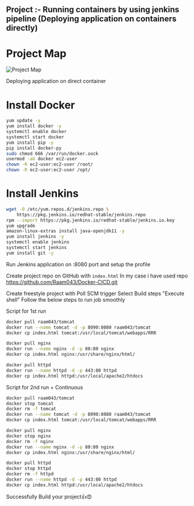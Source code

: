 ## Project :- Running containers by using jenkins pipeline (Deploying application on containers directly)

# Project Map
![Project Map](https://user-images.githubusercontent.com/111989928/198704452-61a88f68-ad64-4d0e-8eda-5b3a47fd09cc.png)







Deploying application on direct container

# Install Docker
```sh
yum update -y
yum install docker -y
systemctl enable docker
systemctl start docker
yum install pip -y
pip install docker-py
sudo chmod 666 /var/run/docker.sock
usermod -aG docker ec2-user
chown -R ec2-user:ec2-user /root/
chown -R ec2-user:ec2-user /opt/
```

# Install Jenkins
```sh
wget -O /etc/yum.repos.d/jenkins.repo \
    https://pkg.jenkins.io/redhat-stable/jenkins.repo
rpm --import https://pkg.jenkins.io/redhat-stable/jenkins.io.key
yum upgrade
amazon-linux-extras install java-openjdk11 -y
yum install jenkins -y
systemctl enable jenkins
systemctl start jenkins
yum install git -y
```

Run Jenkins application on :8080 port and setup the profile

Create project repo on GitHub with `index.html`
In my case i have used repo https://github.com/Raam043/Docker-CICD.git

Create freestyle project with Poll SCM trigger
Select Build steps "Execute shell"
Follow the below steps to run job smoothly

Script for 1st run
```sh
docker pull raam043/tomcat
docker run --name tomcat -d -p 8090:8080 raam043/tomcat
docker cp index.html tomcat:/usr/local/tomcat/webapps/RRR

docker pull nginx
docker run --name nginx -d -p 80:80 nginx
docker cp index.html nginx:/usr/share/nginx/html/

docker pull httpd
docker run --name httpd -d -p 443:80 httpd
docker cp index.html httpd:/usr/local/apache2/htdocs
```

Script for 2nd run + Continuous 
```sh
docker pull raam043/tomcat
docker stop tomcat
docker rm -f tomcat
docker run --name tomcat -d -p 8090:8080 raam043/tomcat
docker cp index.html tomcat:/usr/local/tomcat/webapps/RRR

docker pull nginx
docker stop nginx
docker rm -f nginx
docker run --name nginx -d -p 80:80 nginx
docker cp index.html nginx:/usr/share/nginx/html/

docker pull httpd
docker stop httpd
docker rm -f httpd
docker run --name httpd -d -p 443:80 httpd
docker cp index.html httpd:/usr/local/apache2/htdocs
```

Successfully Build your project👍😍
